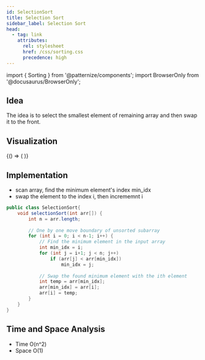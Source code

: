 ```yaml
---
id: SelectionSort
title: Selection Sort
sidebar_label: Selection Sort
head:
  - tag: link
    attributes:
      rel: stylesheet
      href: /css/sorting.css
      precedence: high
---
```


import { Sorting } from '@patternize/components';
import BrowserOnly from '@docusaurus/BrowserOnly';

## Idea
The idea is to select the smallest element of remaining array and then swap it to the front.

## Visualization
<BrowserOnly>
{() => (
  <Sorting
    data={[
    [29, 72, 98, 13, 87, 66, 52, 51, 36],     // Initial array
    [13, 72, 98, 29, 87, 66, 52, 51, 36],     // After first swap
    [13, 29, 98, 72, 87, 66, 52, 51, 36],     // After second swap
    [13, 29, 36, 72, 87, 66, 52, 51, 98],     // After third swap
    [13, 29, 36, 51, 87, 66, 52, 72, 98],     // After fourth swap
    [13, 29, 36, 51, 52, 66, 87, 72, 98],     // After fifth swap
    [13, 29, 36, 51, 52, 66, 72, 87, 98]      // Final sorted array
    ]}
    steps={[
    'Initial array',
    'Find minimum (13) and swap with first element',
    'Find minimum in remaining array (29) and swap with second element',
    'Find minimum (36) and swap with third element',
    'Find minimum (51) and swap with fourth element', 
    'Find minimum (52) and swap with fifth element',
    'Array is now sorted'
    ]}
  />
)}
</BrowserOnly>

## Implementation
- scan array, find the minimum element's index min_idx
- swap the element to the index i, then incrememnt i

```java
public class SelectionSort{
    void selectionSort(int arr[]) {
        int n = arr.length; 
    
        // One by one move boundary of unsorted subarray 
        for (int i = 0; i < n-1; i++) { 
            // Find the minimum element in the input array 
            int min_idx = i; 
            for (int j = i+1; j < n; j++) 
                if (arr[j] < arr[min_idx]) 
                    min_idx = j; 
    
            // Swap the found minimum element with the ith element
            int temp = arr[min_idx]; 
            arr[min_idx] = arr[i]; 
            arr[i] = temp; 
        }
    }
}
```

## Time and Space Analysis
- Time O(n^2)
- Space O(1)

